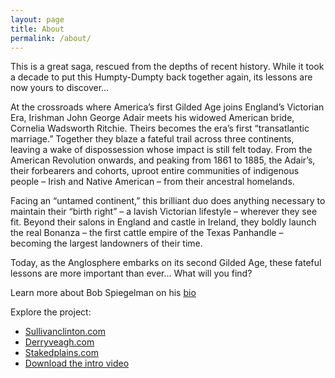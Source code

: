 ```yaml
---
layout: page
title: About
permalink: /about/
---
```

This is a great saga, rescued from the depths of recent history. While it took a decade to put this Humpty-Dumpty back together again, its lessons are now yours to discover…

At the crossroads where America’s first Gilded Age joins England’s Victorian Era, Irishman John George Adair meets his widowed American bride, Cornelia Wadsworth Ritchie. Theirs becomes the era’s first “transatlantic marriage.” Together they blaze a fateful trail across three continents, leaving a wake of dispossession whose impact is still felt today. From the American Revolution onwards, and peaking from 1861 to 1885, the Adair’s, their forbearers and cohorts, uproot entire communities of indigenous people – Irish and Native American – from their ancestral homelands.

Facing an “untamed continent,” this brilliant duo does anything necessary to maintain their “birth right” – a lavish Victorian lifestyle – wherever they see fit. Beyond their salons in England and castle in Ireland, they boldly launch the real Bonanza – the first cattle empire of the Texas Panhandle – becoming the largest landowners of their time.

Today, as the Anglosphere embarks on its second Gilded Age, these fateful lessons are more important than ever… What will you find?

Learn more about Bob Spiegelman on his [bio](http://www.sullivanclinton.com/bio/)

Explore the project:
 - [Sullivanclinton.com](http://www.sullivanclinton.com "Sullivan-Clinton Campaign")
 - [Derryveagh.com](http://www.derryveagh.com "Derryveagh Evictions")
 - [Stakedplains.com](http://www.stakedplains.com "Staked Plains")
 - [Download the intro video](/vidoes/intro.mp4)
